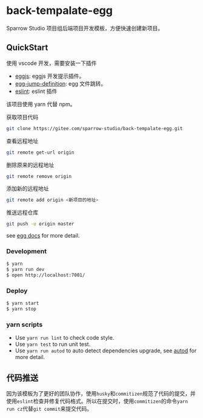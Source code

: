 <!--
 * @description: 
 * @author: bubao
 * @date: 2020-10-20 13:08:31
 * @last author: bubao
 * @last edit time: 2020-10-20 13:53:55
-->

# back-tempalate-egg

Sparrow Studio 项目组后端项目开发模板，方便快速创建新项目。

## QuickStart

<!-- add docs here for user -->
使用 vscode 开发，需要安装一下插件

- [eggjs](https://github.com/eggjs/vscode-eggjs): eggjs 开发提示插件。
- [egg-jump-definition](https://marketplace.visualstudio.com/items?itemName=egg-jump-definition.egg-jump-definition): egg 文件跳转。
- [eslint](https://marketplace.visualstudio.com/items?itemName=dbaeumer.vscode-eslint): eslint 插件

该项目使用 yarn 代替 npm。

获取项目代码

```sh
git clone https://gitee.com/sparrow-studio/back-tempalate-egg.git
```

查看远程地址

```sh
git remote get-url origin
```

删除原来的远程地址

```sh
git remote remove origin
```

添加新的远程地址

```sh
git remote add origin <新项目的地址>
```

推送远程仓库

```sh
git push -u origin master
```

see [egg docs][egg] for more detail.

### Development

```bash
$ yarn
$ yarn run dev
$ open http://localhost:7001/
```

### Deploy

```bash
$ yarn start
$ yarn stop
```

### yarn scripts

- Use `yarn run lint` to check code style.
- Use `yarn test` to run unit test.
- Use `yarn run autod` to auto detect dependencies upgrade, see [autod](https://www.npmjs.com/package/autod) for more detail.

[egg]: https://eggjs.org

## 代码推送

因为该模板为了更好的团队协作，使用`husky`和`commitizen`规范了代码的提交，并使用`eslint`检查并修复代码格式。所以在提交时，使用`commitizen`的命令`yarn run cz`代替`git commit`来提交代码。

